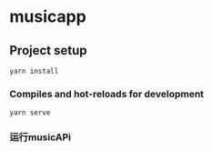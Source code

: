 # musicapp

## Project setup
```
yarn install
```

### Compiles and hot-reloads for development
```
yarn serve
```
### 运行musicAPi